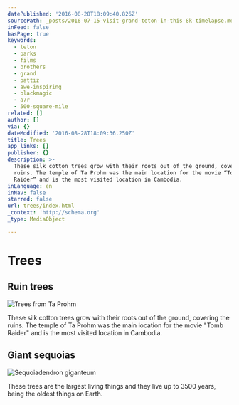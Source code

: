 ```yaml
---
datePublished: '2016-08-28T18:09:40.826Z'
sourcePath: _posts/2016-07-15-visit-grand-teton-in-this-8k-timelapse.md
inFeed: false
hasPage: true
keywords:
  - teton
  - parks
  - films
  - brothers
  - grand
  - pattiz
  - awe-inspiring
  - blackmagic
  - a7r
  - 500-square-mile
related: []
author: []
via: {}
dateModified: '2016-08-28T18:09:36.250Z'
title: Trees
app_links: []
publisher: {}
description: >-
  These silk cotton trees grow with their roots out of the ground, covering the
  ruins. The temple of Ta Prohm was the main location for the movie “Tomb
  Raider” and is the most visited location in Cambodia.
inLanguage: en
inNav: false
starred: false
url: trees/index.html
_context: 'http://schema.org'
_type: MediaObject

---
```

# Trees

## Ruin trees
![Trees from Ta Prohm](https://the-grid-user-content.s3-us-west-2.amazonaws.com/d4f69639-5c01-4aa1-9548-2ef317e505ff.jpg)

These silk cotton trees grow with their roots out of the ground, covering the ruins. The temple of Ta Prohm was the main location for the movie "Tomb Raider" and is the most visited location in Cambodia.

## Giant sequoias
![Sequoiadendron giganteum](https://the-grid-user-content.s3-us-west-2.amazonaws.com/27c7c67b-c518-4638-a195-4d0acf7de030.jpg)

These trees are the largest living things and they live up to 3500 years, being the oldest things on Earth.